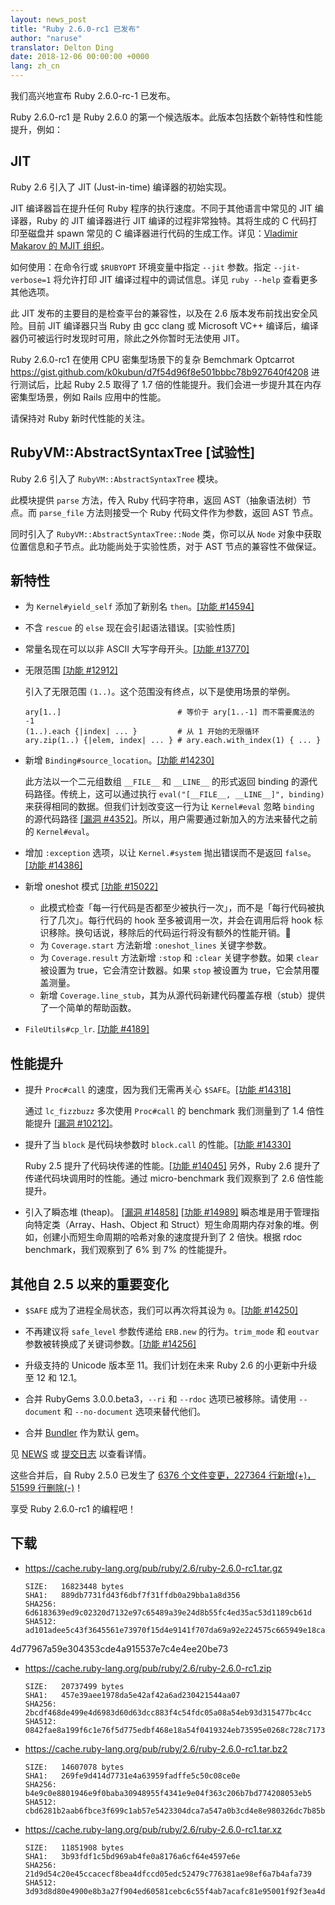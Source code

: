 ```yaml
---
layout: news_post
title: "Ruby 2.6.0-rc1 已发布"
author: "naruse"
translator: Delton Ding
date: 2018-12-06 00:00:00 +0000
lang: zh_cn
---
```


我们高兴地宣布 Ruby 2.6.0-rc-1 已发布。

Ruby 2.6.0-rc1 是 Ruby 2.6.0 的第一个候选版本。此版本包括数个新特性和性能提升，例如：

## JIT
Ruby 2.6 引入了 JIT (Just-in-time) 编译器的初始实现。

JIT 编译器旨在提升任何 Ruby 程序的执行速度。不同于其他语言中常见的 JIT 编译器，Ruby 的 JIT 编译器进行 JIT 编译的过程非常独特。其将生成的 C 代码打印至磁盘并 spawn 常见的 C 编译器进行代码的生成工作。详见：[Vladimir Makarov 的 MJIT 组织](https://github.com/vnmakarov/ruby/tree/rtl_mjit_branch#mjit-organization)。

如何使用：在命令行或 `$RUBYOPT` 环境变量中指定 `--jit` 参数。指定 `--jit-verbose=1` 将允许打印 JIT 编译过程中的调试信息。详见 `ruby --help` 查看更多其他选项。

此 JIT 发布的主要目的是检查平台的兼容性，以及在 2.6 版本发布前找出安全风险。目前 JIT 编译器只当 Ruby 由 gcc clang 或 Microsoft VC++ 编译后，编译器仍可被运行时发现时可用，除此之外你暂时无法使用 JIT。

Ruby 2.6.0-rc1 在使用 CPU 密集型场景下的复杂 Bemchmark Optcarrot <https://gist.github.com/k0kubun/d7f54d96f8e501bbbc78b927640f4208> 进行测试后，比起 Ruby 2.5 取得了 1.7 倍的性能提升。我们会进一步提升其在内存密集型场景，例如 Rails 应用中的性能。

请保持对 Ruby 新时代性能的关注。

## RubyVM::AbstractSyntaxTree [试验性]

Ruby 2.6 引入了 `RubyVM::AbstractSyntaxTree` 模块。

此模块提供 `parse` 方法，传入 Ruby 代码字符串，返回 AST（抽象语法树）节点。而 `parse_file` 方法则接受一个 Ruby 代码文件作为参数，返回 AST 节点。

同时引入了 `RubyVM::AbstractSyntaxTree::Node` 类，你可以从 `Node` 对象中获取位置信息和子节点。此功能尚处于实验性质，对于 AST 节点的兼容性不做保证。

## 新特性

* 为 `Kernel#yield_self` 添加了新别名 `then`。[[功能 #14594]](https://bugs.ruby-lang.org/issues/14594)

* 不含 `rescue` 的 `else` 现在会引起语法错误。[实验性质]

* 常量名现在可以以非 ASCII 大写字母开头。[[功能 #13770]](https://bugs.ruby-lang.org/issues/13770)

* 无限范围 [[功能 #12912]](https://bugs.ruby-lang.org/issues/12912)

  引入了无限范围 `(1..)`。这个范围没有终点，以下是使用场景的举例。

      ary[1..]                          # 等价于 ary[1..-1] 而不需要魔法的 -1
      (1..).each {|index| ... }         # 从 1 开始的无限循环
      ary.zip(1..) {|elem, index| ... } # ary.each.with_index(1) { ... }

* 新增 `Binding#source_location`。[[功能 #14230]](https://bugs.ruby-lang.org/issues/14230)

  此方法以一个二元组数组 `__FILE__` 和 `__LINE__` 的形式返回 binding 的源代码路径。传统上，这可以通过执行 `eval("[__FILE__, __LINE__]", binding)` 来获得相同的数据。但我们计划改变这一行为让 `Kernel#eval` 忽略 `binding` 的源代码路径 [[漏洞 #4352]](https://bugs.ruby-lang.org/issues/4352)。所以，用户需要通过新加入的方法来替代之前的 `Kernel#eval`。

* 增加 `:exception` 选项，以让 `Kernel.#system` 抛出错误而不是返回 `false`。[[功能 #14386]](https://bugs.ruby-lang.org/issues/14386)

* 新增 oneshot 模式 [[功能 #15022]](https://bugs.ruby-lang.org/issues/15022)
  * 此模式检查「每一行代码是否都至少被执行一次」，而不是「每行代码被执行了几次」。每行代码的 hook 至多被调用一次，并会在调用后将 hook 标识移除。换句话说，移除后的代码运行将没有额外的性能开销。
  * 为 `Coverage.start` 方法新增 `:oneshot_lines` 关键字参数。
  * 为 `Coverage.result` 方法新增 `:stop` 和 `:clear` 关键字参数。如果 `clear` 被设置为 true，它会清空计数器。如果 `stop` 被设置为 true，它会禁用覆盖测量。
  * 新增 `Coverage.line_stub`，其为从源代码新建代码覆盖存根（stub）提供了一个简单的帮助函数。

* `FileUtils#cp_lr`.  [[功能 #4189]](https://bugs.ruby-lang.org/issues/4189)

## 性能提升

* 提升 `Proc#call` 的速度，因为我们无需再关心 `$SAFE`。[[功能 #14318]](https://bugs.ruby-lang.org/issues/14318)

  通过 `lc_fizzbuzz` 多次使用 `Proc#call` 的 benchmark 我们测量到了 1.4 倍性能提升 [[漏洞 #10212]]((https://bugs.ruby-lang.org/issues/10212))。

* 提升了当 `block` 是代码块参数时 `block.call` 的性能。[[功能 #14330]]((https://bugs.ruby-lang.org/issues/14330))

  Ruby 2.5 提升了代码块传递的性能。[[功能 #14045]](https://bugs.ruby-lang.org/issues/14045) 另外，Ruby 2.6 提升了传递代码块调用时的性能。通过 micro-benchmark 我们观察到了 2.6 倍性能提升。

* 引入了瞬态堆 (theap)。 [[漏洞 #14858]](https://bugs.ruby-lang.org/issues/14858) [[功能 #14989]](https://bugs.ruby-lang.org/issues/14989) 瞬态堆是用于管理指向特定类（Array、Hash、Object 和 Struct）短生命周期内存对象的堆。例如，创建小而短生命周期的哈希对象的速度提升到了 2 倍快。根据 rdoc benchmark，我们观察到了 6% 到 7% 的性能提升。

## 其他自 2.5 以来的重要变化

* `$SAFE` 成为了进程全局状态，我们可以再次将其设为 `0`。[[功能 #14250]](https://bugs.ruby-lang.org/issues/14250)

* 不再建议将 `safe_level` 参数传递给 `ERB.new` 的行为。`trim_mode` 和 `eoutvar` 参数被转换成了关键词参数。[[功能 #14256]](https://bugs.ruby-lang.org/issues/14256)

* 升级支持的 Unicode 版本至 11。我们计划在未来 Ruby 2.6 的小更新中升级至 12 和 12.1。

* 合并 RubyGems 3.0.0.beta3，`--ri` 和 `--rdoc` 选项已被移除。请使用 `--document` 和 `--no-document` 选项来替代他们。

* 合并 [Bundler](https://github.com/bundler/bundler) 作为默认 gem。

见 [NEWS](https://github.com/ruby/ruby/blob/v2_6_0_rc1/NEWS) 或 [提交日志](https://github.com/ruby/ruby/compare/v2_5_0...v2_6_0_rc1) 以查看详情。

这些合并后，自 Ruby 2.5.0 已发生了 [6376 个文件变更，227364 行新增(+)，51599 行删除(-)](https://github.com/ruby/ruby/compare/v2_5_0...v2_6_0_rc1)！

享受 Ruby 2.6.0-rc1 的编程吧！

## 下载

* <https://cache.ruby-lang.org/pub/ruby/2.6/ruby-2.6.0-rc1.tar.gz>

      SIZE:   16823448 bytes
      SHA1:   889db7731fd43f6dbf7f31ffdb0a29bba1a8d356
      SHA256: 6d6183639ed9c02320d7132e97c65489a39e24d8b55fc4ed35ac53d1189cb61d
      SHA512: ad101adee5c43f3645561e73970f15d4e9141f707da69a92e224575c665949e18ca53389e5315fca2ea393
4d77967a59e304353cde4a915537e7c4e4ee20be73
* <https://cache.ruby-lang.org/pub/ruby/2.6/ruby-2.6.0-rc1.zip>

      SIZE:   20737499 bytes
      SHA1:   457e39aee1978da5e42af42a6ad230421544aa07
      SHA256: 2bcdf468de499e4d6983d60d63dcc883f4c54fdc05a08a54eb93d315477bc4cc
      SHA512: 0842fae8a199f6c1e76f5d775edbf468e18a54f0419324eb73595e0268c728c71733371d71dc2fa342105dbc487987ca5556948a9ef067276a7b5f552462802a
* <https://cache.ruby-lang.org/pub/ruby/2.6/ruby-2.6.0-rc1.tar.bz2>

      SIZE:   14607078 bytes
      SHA1:   269fe9d414d7731e4a63959fadffe5c50c08ce0e
      SHA256: b4e9c0e8801946e9f0baba30948955f4341e9e04f363c206b7bd774208053eb5
      SHA512: cbd6281b2aab6fbce3f699c1ab57e5423304dca7a547a0b3cd4e8e980326dc7b85b2ca2bfaf3f3a648d40f4222fdf1740d81d422790ee7ae1ba1ed33eb11e3e8
* <https://cache.ruby-lang.org/pub/ruby/2.6/ruby-2.6.0-rc1.tar.xz>

      SIZE:   11851908 bytes
      SHA1:   3b93fdf1c5bd969ab4fe0a8176a6cf64e4597e6e
      SHA256: 21d9d54c20e45ccacecf8bea4dfccd05edc52479c776381ae98ef6a7b4afa739
      SHA512: 3d93d8d80e4900e8b3a27f904ed60581cebc6c55f4ab7acafc81e95001f92f3ea4ddec2da6169b1ed5e0146f7b7c35c1c13b3243955d5825c72170834fe933f3
